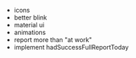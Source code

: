 * icons
* better blink
* material ui
* animations
* report more than "at work"
* implement hadSuccessFullReportToday
